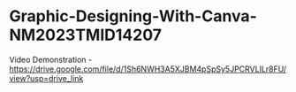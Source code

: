 # Graphic-Designing-With-Canva-NM2023TMID14207
Video Demonstration - https://drive.google.com/file/d/1Sh6NWH3A5XJBM4pSpSy5JPCRVLILr8FU/view?usp=drive_link
